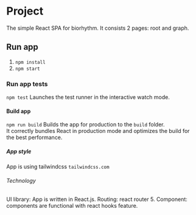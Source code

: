 # Project
The simple React SPA for biorhythm.
It consists 2 pages: root and graph.

## Run app
1. `npm install`
2. `npm start`

### Run app tests
`npm test`
Launches the test runner in the interactive watch mode.<br>

#### Build app
`npm run build`
Builds the app for production to the `build` folder.<br>
It correctly bundles React in production mode and optimizes the build for the best performance.

##### App style
App is using tailwindcss `tailwindcss.com`

###### Technology
UI library: App is written in React.js.
Routing: react router 5.
Component: components are functional with react hooks feature.
